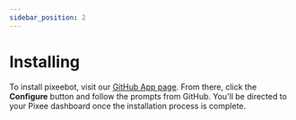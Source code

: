 ```yaml
---
sidebar_position: 2
---
```


# Installing

To install pixeebot, visit our [GitHub App page](https://github.com/apps/pixeebot/). From there, click the **Configure** button and follow the prompts from GitHub. You'll be directed to your Pixee dashboard once the installation process is complete.

